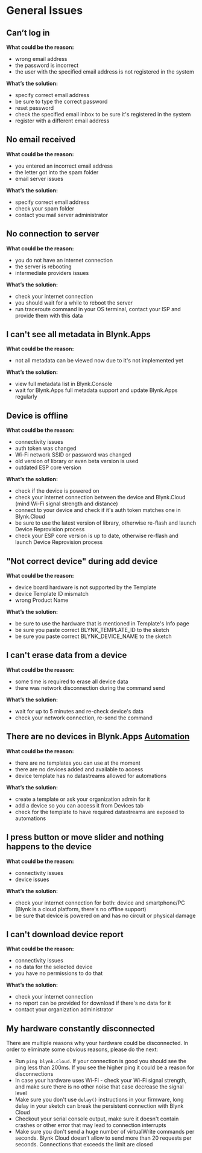 # General Issues

## **Can’t log in**

**What could be the reason:**

* wrong email address &#x20;
* the password is incorrect &#x20;
* the user with the specified email address is not registered in the system

**What’s the solution:**

* specify correct email address &#x20;
* be sure to type the correct password &#x20;
* reset password &#x20;
* check the specified email inbox to be sure it's registered in the system &#x20;
* register with a different email address

## **No email received**

**What could be the reason:**

* you entered an incorrect email address &#x20;
* the letter got into the spam folder &#x20;
* email server issues &#x20;

**What’s the solution:**

* specify correct email address &#x20;
* check your spam folder &#x20;
* contact you mail server administrator

## **No connection to server**

**What could be the reason:**

* you do not have an internet connection &#x20;
* the server is rebooting &#x20;
* intermediate providers issues

**What’s the solution:**

* check your internet connection &#x20;
* you should wait for a while to reboot the server &#x20;
* run traceroute command in your OS terminal, contact your ISP and provide them with this data

## I can't see all metadata in Blynk.Apps

**What could be the reason:**

* not all metadata can be viewed now due to it's not implemented yet

**What’s the solution:**

* view full metadata list in Blynk.Console
* wait for Blynk.Apps full metadata support and update Blynk.Apps regularly

## Device is offline

**What could be the reason:**

* connectivity issues
* auth token was changed
* Wi-Fi network SSID or password was changed
* old version of library or even beta version is used
* outdated ESP core version

**What’s the solution:**

* check if the device is powered on
* check your internet connection between the device and Blynk.Cloud (mind Wi-Fi signal strength and distance)
* connect to your device and check if it's auth token matches one in Blynk.Cloud
* be sure to use the latest version of library, otherwise re-flash and launch Device Reprovision process
* check your ESP core version is up to date, otherwise re-flash and launch Device Reprovision process

## "Not correct device" during add device

**What could be the reason:**

* device board hardware is not supported by the Template
* device Template ID mismatch
* wrong Product Name&#x20;

**What’s the solution:**

* be sure to use the hardware that is mentioned in Template's Info page
* be sure you paste correct BLYNK\_TEMPLATE\_ID to the sketch
* be sure you paste correct BLYNK\_DEVICE\_NAME to the sketch

## I can't erase data from a device

**What could be the reason:**

* some time is required to erase all device data
* there was network disconnection during the command send

**What’s the solution:**

* wait for up to 5 minutes and re-check device's data
* check your network connection, re-send the command

## There are no devices in Blynk.Apps [Automation](../concepts/automations/)

**What could be the reason:**

* there are no templates you can use at the moment
* there are no devices added and available to access
* device template has no datastreams allowed for automations

**What’s the solution:**

* create a template or ask your organization admin for it
* add a device so you can access it from Devices tab
* check for the template to have required datastreams are exposed to automations&#x20;

## I press button or move slider and nothing happens to the device

**What could be the reason:**

* connectivity issues
* device issues

**What’s the solution:**

* check your internet connection for both: device and smartphone/PC (Blynk is a cloud platform, there's no offline support)
* be sure that device is powered on and has no circuit or physical damage

## I can't download device report

**What could be the reason:**

* connectivity issues
* no data for the selected device
* you have no permissions to do that

**What’s the solution:**

* check your internet connection
* no report can be provided for download if there's no data for it
* contact your organization administrator

## My hardware constantly disconnected

There are multiple reasons why your hardware could be disconnected. In order to eliminate some obvious reasons, please do the next:

* Run `ping blynk.cloud`. If your connection is good you should see the ping less than 200ms. If you see the higher ping it could be a reason for disconnections
* In case your hardware uses Wi-Fi - check your Wi-Fi signal strength, and make sure there is no other noise that case decrease the signal level
* Make sure you don't use `delay()` instructions in your firmware, long delay in your sketch can break the persistent connection with Blynk Cloud
* Checkout your serial console output, make sure it doesn't contain crashes or other error that may lead to connection interrupts
* Make sure you don't send a huge number of virtualWrite commands per seconds. Blynk Cloud doesn't allow to send more than 20 requests per seconds. Connections that exceeds the limit are closed
